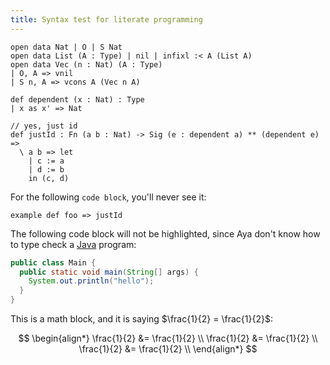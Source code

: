 ```yaml
---
title: Syntax test for literate programming
---
```


```aya
open data Nat | O | S Nat
open data List (A : Type) | nil | infixl :< A (List A)
open data Vec (n : Nat) (A : Type)
| O, A => vnil
| S n, A => vcons A (Vec n A)

def dependent (x : Nat) : Type
| x as x' => Nat

// yes, just id
def justId : Fn (a b : Nat) -> Sig (e : dependent a) ** (dependent e) => 
  \ a b => let
    | c := a
    | d := b
    in (c, d)
```

For the following `code block`, you'll never see it:

```aya-hidden
example def foo => justId
```

The following code block will not be highlighted, since Aya
don't know how to type check a [Java](https://jdk.java.net/) program:

```java
public class Main {
  public static void main(String[] args) {
    System.out.println("hello");
  }
}
```

This is a math block, and it is saying $\frac{1}{2} = \frac{1}{2}$:

$$
\begin{align*}
  \frac{1}{2} &= \frac{1}{2} \\
  \frac{1}{2} &= \frac{1}{2} \\
  \frac{1}{2} &= \frac{1}{2} \\
\end{align*}
$$
